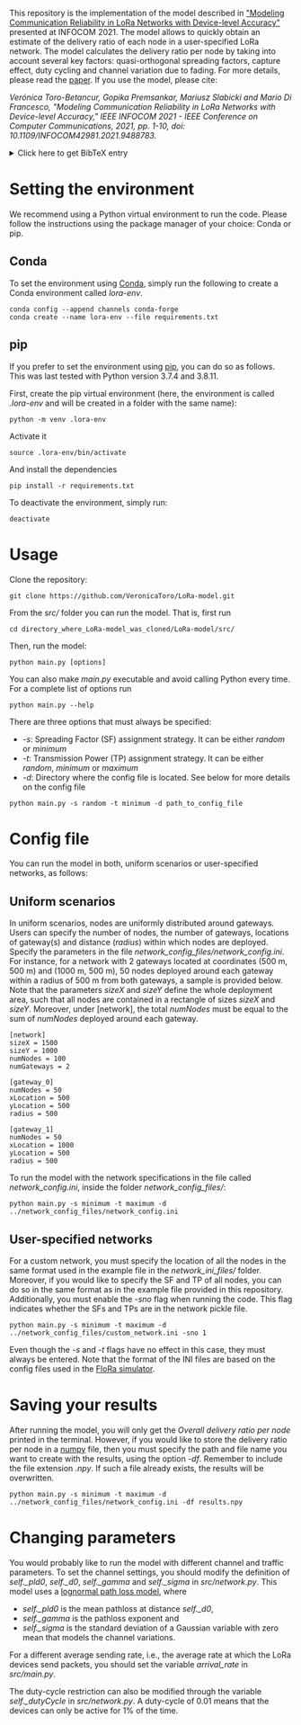 This repository is the implementation of the model described in ["Modeling Communication Reliability in LoRa Networks with Device-level Accuracy"](https://ieeexplore.ieee.org/document/9488783) presented at INFOCOM 2021. The model allows to quickly obtain an estimate of the delivery ratio of each node in a user-specified LoRa network. The model calculates the delivery ratio per node by taking into account several key factors: quasi-orthogonal spreading factors, capture effect, duty cycling and channel variation due to fading. For more details, please read the [paper](https://acris.aalto.fi/ws/portalfiles/portal/67784766/Modeling_Communication_Reliability_in_LoRa_Networks_with_Device_level_Accuracy.pdf). If you use the model, please cite:

*Verónica Toro-Betancur, Gopika Premsankar, Mariusz Slabicki and Mario Di Francesco, "Modeling Communication Reliability in LoRa Networks with Device-level Accuracy," IEEE INFOCOM 2021 - IEEE Conference on Computer Communications, 2021, pp. 1-10, doi: 10.1109/INFOCOM42981.2021.9488783.*

<details>

  <summary>Click here to get BibTeX entry</summary>

  ```
    @INPROCEEDINGS{Toro2021Modeling,
    author={Toro-Betancur, Verónica and Premsankar, Gopika and Slabicki, Mariusz and Di Francesco, Mario},
    booktitle={IEEE INFOCOM 2021 - IEEE Conference on Computer Communications}, 
    title={Modeling Communication Reliability in LoRa Networks with Device-level Accuracy}, 
    year={2021},
    volume={},
    number={},
    pages={1-10},
    doi={10.1109/INFOCOM42981.2021.9488783}}
  ```

</details>

Setting the environment
=======================

We recommend using a Python virtual environment to run the code. Please follow the instructions using the package manager of your choice: Conda or pip. 

Conda
-----

To set the environment using [Conda](https://docs.conda.io/en/latest/), simply run the following to create a Conda environment called *lora-env*.

```
conda config --append channels conda-forge
conda create --name lora-env --file requirements.txt
```

pip
---

If you prefer to set the environment using [pip](https://pypi.org/project/pip/), you can do so as follows. This was last tested with Python version 3.7.4 and 3.8.11.

First, create the pip virtual environment (here, the environment is called *.lora-env* and will be created in a folder with the same name):
```
python -m venv .lora-env
```
Activate it
```
source .lora-env/bin/activate
```
And install the dependencies
```
pip install -r requirements.txt
```
To deactivate the environment, simply run:
```
deactivate
```

Usage
=====
Clone the repository:
```
git clone https://github.com/VeronicaToro/LoRa-model.git
```
From the *src/* folder you can run the model. That is, first run
```
cd directory_where_LoRa-model_was_cloned/LoRa-model/src/
```
Then, run the model:
```
python main.py [options]
```
You can also make *main.py* executable and avoid calling Python every time. For a complete list of options run

```
python main.py --help
```
There are three options that must always be specified:
* *-s*: Spreading Factor (SF) assignment strategy. It can be either *random* or *minimum*
* *-t*: Transmission Power (TP) assignment strategy. It can be either *random*, *minimum* or *maximum*
* *-d*: Directory where the config file is located. See below for more details on the config file
```
python main.py -s random -t minimum -d path_to_config_file
```

Config file
===========

You can run the model in both, uniform scenarios or user-specified networks, as follows:

Uniform scenarios
-----------------

In uniform scenarios, nodes are uniformly distributed around gateways. Users can specify the number of nodes, the number of gateways, locations of gateway(s) and distance (*radius*) within which nodes are deployed. Specify the parameters in the file *network_config_files/network_config.ini*. For instance, for a network with 2 gateways located at coordinates (500 m, 500 m) and (1000 m, 500 m), 50 nodes deployed around each gateway within a radius of 500 m from both gateways, a sample is provided below. Note that the parameters *sizeX* and *sizeY* define the whole deployment area, such that all nodes are contained in a rectangle of sizes *sizeX*  and *sizeY*. Moreover, under [network], the total *numNodes* must be equal to the sum of *numNodes* deployed around each gateway.

```
[network]
sizeX = 1500
sizeY = 1000
numNodes = 100
numGateways = 2

[gateway_0]
numNodes = 50
xLocation = 500
yLocation = 500
radius = 500

[gateway_1]
numNodes = 50
xLocation = 1000
yLocation = 500
radius = 500
```

To run the model with the network specifications in the file called *network_config.ini*, inside the folder *network_config_files/*:
```
python main.py -s minimum -t maximum -d ../network_config_files/network_config.ini
```

User-specified networks
-----------------------

For a custom network, you must specify the location of all the nodes in the same format used in the example file in the *network_ini_files/* folder. Moreover, if you would like to specify the SF and TP of all nodes, you can do so in the same format as in the example file provided in this repository. Additionally, you must enable the *-sno* flag when running the code. This flag indicates whether the SFs and TPs are in the network pickle file.

```
python main.py -s minimum -t maximum -d ../network_config_files/custom_network.ini -sno 1
```

Even though the *-s* and *-t* flags have no effect in this case, they must always be entered. Note that the format of the INI files are based on the config files used in the [FloRa simulator](https://github.com/mariuszslabicki/flora).

Saving your results
===================

After running the model, you will only get the *Overall delivery ratio per node* printed in the terminal. However, if you would like to store the delivery ratio per node in a [numpy](https://numpy.org/) file, then you must specify the path and file name you want to create with the results, using the option *-df*. Remember to include the file extension *.npy*. If such a file already exists, the results will be overwritten.
```
python main.py -s minimum -t maximum -d ../network_config_files/network_config.ini -df results.npy 
```

Changing parameters
===================

You would probably like to run the model with different channel and traffic parameters. To set the channel settings, you should modify the definition of *self._pld0*, *self._d0*, *self._gamma* and *self._sigma* in *src/network.py*. This model uses a [lognormal path loss model](https://en.wikipedia.org/wiki/Log-distance_path_loss_model), where

* *self._pld0* is the mean pathloss at distance *self._d0*,
* *self._gamma* is the pathloss exponent and
* *self._sigma* is the standard deviation of a Gaussian variable with zero mean that models the channel variations.

For a different average sending rate, i.e., the average rate at which the LoRa devices send packets, you should set the variable *arrival_rate* in *src/main.py*.

The duty-cycle restriction can also be modified through the variable *self._dutyCycle* in *src/network.py*. A duty-cycle of 0.01 means that the devices can only be active for 1% of the time.
